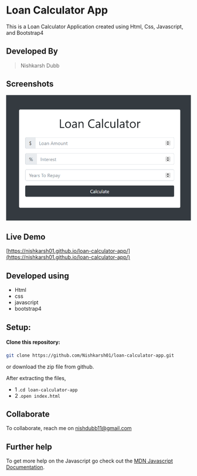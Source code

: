 # Loan Calculator App
This is a Loan Calculator Application created using Html, Css, Javascript, and Bootstrap4

## Developed By
> Nishkarsh Dubb

## Screenshots
![App Screenshot](screenshots/1.png)

## Live Demo 

 [https://nishkarsh01.github.io/loan-calculator-app/](https://nishkarsh01.github.io/loan-calculator-app/)

## Developed using
* Html
* css
* javascript
* bootstrap4

## Setup:

#### Clone this repository:

```bash
git clone https://github.com/Nishkarsh01/loan-calculator-app.git
```
or download the zip file from github.

After extracting the files, 

* 1  .``cd loan-calculator-app`` 
* 2  .``open index.html``

## Collaborate
To collaborate, reach me on [nishdubb11@gmail.com]()

## Further help

To get more help on the Javascript go check out the [MDN Javascript Documentation](https://developer.mozilla.org/en-US/docs/Web/JavaScript).


